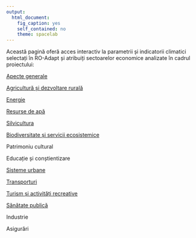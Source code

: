 ```yaml
---
output: 
  html_document: 
    fig_caption: yes
    self_contained: no
    theme: spacelab
---
```


Această pagină oferă acces interactiv la parametrii și indicatorii climatici selectați în RO-Adapt și atribuiți sectoarelor economice analizate în cadrul proiectului:


[Apecte generale](#general)

[Agricultură și dezvoltare rurală](#agricultura)

[Energie](#energie)     

[Resurse de apă](#hidro)

[Silvicultura](#silvicultura)

[Biodiversitate și servicii ecosistemice](#biodivers)  

Patrimoniu cultural

Educație și conștientizare

[Sisteme urbane](#urban)

[Transporturi](#transport)

[Turism și activități recreative](#turism)

[Sănătate publică](#sanatate)

Industrie      

Asigurări     